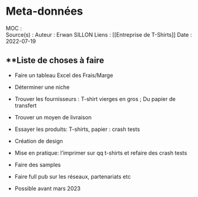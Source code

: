 # Meta-données

MOC :  
Source(s) : 
Auteur : Erwan SILLON
Liens :  [[Entreprise de T-Shirts]]
Date : 2022-07-19

## **Liste de choses à faire

-   Faire un tableau Excel des Frais/Marge
-   Déterminer une niche 
-   Trouver les fournisseurs : T-shirt vierges en gros ; Du papier de transfert 
-   Trouver un moyen de livraison 
-   Essayer les produits: T-shirts, papier : crash tests
-   Création de design
-   Mise en pratique: l’imprimer sur qq t-shirts et refaire des crash tests
-   Faire des samples
-   Faire full pub sur les réseaux, partenariats etc
    
-   Possible avant mars 2023